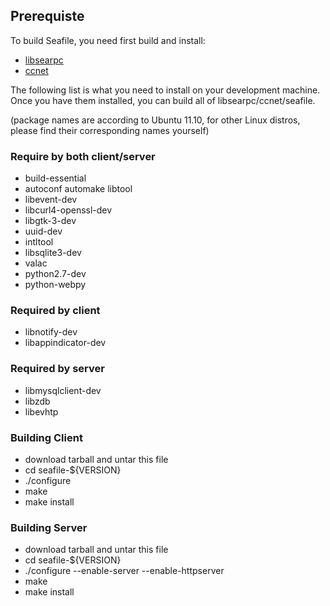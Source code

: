 ## Prerequiste

To build Seafile, you need first build and install:

* [libsearpc](https://github.com/haiwen/libsearpc) 
* [ccnet](https://www.github.com/haiwen/ccnet)

The following list is what you need to install on your development machine. Once you have them installed, you can build all of libsearpc/ccnet/seafile.

(package names are according to Ubuntu 11.10, for other Linux distros, please find their corresponding names yourself)

### Require by both client/server

* build-essential 
* autoconf automake libtool
* libevent-dev
* libcurl4-openssl-dev
* libgtk-3-dev
* uuid-dev
* intltool 
* libsqlite3-dev
* valac
* python2.7-dev 
* python-webpy

### Required by client
* libnotify-dev
* libappindicator-dev

### Required by server
* libmysqlclient-dev
* libzdb
* libevhtp

### Building Client ###
* download tarball and untar this file
* cd seafile-${VERSION}
* ./configure
* make
* make install

### Building Server ###
* download tarball and untar this file
* cd seafile-${VERSION}
* ./configure --enable-server --enable-httpserver
* make
* make install